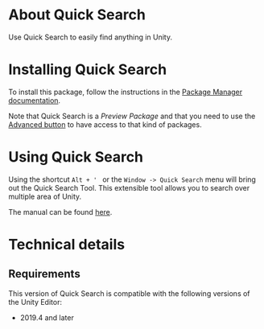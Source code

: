 # About Quick Search

Use Quick Search to easily find anything in Unity.

# Installing Quick Search

To install this package, follow the instructions in the [Package Manager documentation](https://docs.unity3d.com/Packages/com.unity.package-manager-ui@latest/index.html).

Note that Quick Search is a *Preview Package* and that you need to use the [Advanced button](https://docs.unity3d.com/Packages/com.unity.package-manager-ui@2.1/manual/index.html#advanced) to have access to that kind of packages.

# Using Quick Search

Using the shortcut ```Alt + ' ``` or the `Window -> Quick Search` menu will bring out the Quick Search Tool. This extensible tool allows you to search over multiple area of Unity.

The manual can be found [here](Documentation~/QuickSearch.md).

# Technical details
## Requirements

This version of Quick Search is compatible with the following versions of the Unity Editor:

* 2019.4 and later
